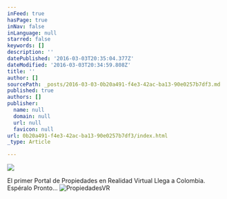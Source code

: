 ```yaml
---
inFeed: true
hasPage: true
inNav: false
inLanguage: null
starred: false
keywords: []
description: ''
datePublished: '2016-03-03T20:35:04.377Z'
dateModified: '2016-03-03T20:34:59.808Z'
title: ''
author: []
sourcePath: _posts/2016-03-03-0b20a491-f4e3-42ac-ba13-90e0257b7df3.md
published: true
authors: []
publisher:
  name: null
  domain: null
  url: null
  favicon: null
url: 0b20a491-f4e3-42ac-ba13-90e0257b7df3/index.html
_type: Article

---
```

![](https://the-grid-user-content.s3-us-west-2.amazonaws.com/31b4f484-6853-4f8c-97e7-36380e4c191e.png)

El primer Portal de Propiedades en Realidad Virtual Llega a Colombia.  
Espéralo Pronto...
![PropiedadesVR](https://the-grid-user-content.s3-us-west-2.amazonaws.com/da2bfbcf-ca2c-43ff-b1a1-5138abcd5c56.png)